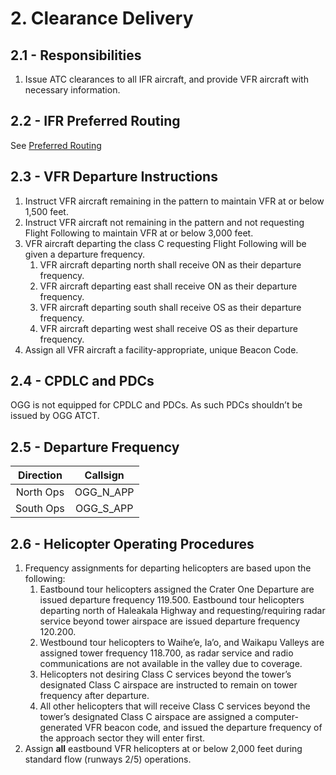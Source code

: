 # 2. Clearance Delivery

## 2.1 - Responsibilities

1. Issue ATC clearances to all IFR aircraft, and provide VFR aircraft with necessary information.

## 2.2 - IFR Preferred Routing

See [Preferred Routing](<../../references/Preferred Routing.md>)

## 2.3 - VFR Departure Instructions

1. Instruct VFR aircraft remaining in the pattern to maintain VFR at or below 1,500 feet.
2. Instruct VFR aircraft not remaining in the pattern and not requesting Flight Following to maintain VFR at or below 3,000 feet.
3. VFR aircraft departing the class C requesting Flight Following will be given a departure frequency.
   1. VFR aircraft departing north shall receive ON as their departure frequency.
   2. VFR aircraft departing east shall receive ON as their departure frequency.
   3. VFR aircraft departing south shall receive OS as their departure frequency.
   4. VFR aircraft departing west shall receive OS as their departure frequency.
4. Assign all VFR aircraft a facility-appropriate, unique Beacon Code.

## 2.4 - CPDLC and PDCs

OGG is not equipped for CPDLC and PDCs. As such PDCs shouldn’t be issued by OGG ATCT.

## 2.5 - Departure Frequency

| Direction | Callsign |
|:---:|:---:|
| North Ops | OGG_N_APP |
| South Ops | OGG_S_APP |

## 2.6 - Helicopter Operating Procedures

1. Frequency assignments for departing helicopters are based upon the following:
   1. Eastbound tour helicopters assigned the Crater One Departure are issued departure frequency 119.500. Eastbound tour helicopters departing north of Haleakala Highway and requesting/requiring radar service beyond tower airspace are issued departure frequency 120.200.
   2. Westbound tour helicopters to Waihe’e, Ia’o, and Waikapu Valleys are assigned tower frequency 118.700, as radar service and radio communications are not available in the valley due to coverage.
   3. Helicopters not desiring Class C services beyond the tower’s designated Class C airspace are instructed to remain on tower frequency after departure.
   4. All other helicopters that will receive Class C services beyond the tower’s designated Class C airspace are assigned a computer-generated VFR beacon code, and issued the departure frequency of the approach sector they will enter first.
2. Assign **all** eastbound VFR helicopters at or below 2,000 feet during standard flow (runways 2/5) operations.
